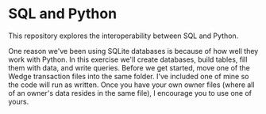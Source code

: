 # SQL and Python

This repository explores the interoperability between
SQL and Python. 

One reason we've been using SQLite databases is because of 
how well they work with Python. In this exercise we'll create 
databases, build tables, fill them with data, and write queries. 
Before we get started, move one of the Wedge transaction files 
into the same folder. I've included one of mine so the code will 
run as written. Once you have your own owner files (where all of 
an owner's data resides in the same file), I encourage you to use 
one of yours. 
	